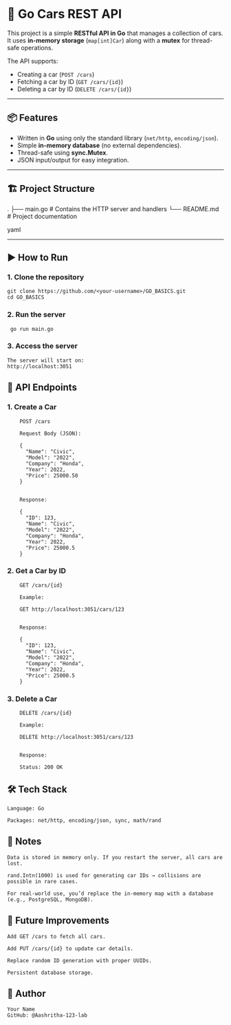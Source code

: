 # 🚗 Go Cars REST API

This project is a simple **RESTful API in Go** that manages a collection of cars.  
It uses **in-memory storage** (`map[int]Car`) along with a **mutex** for thread-safe operations.  

The API supports:
- Creating a car (`POST /cars`)
- Fetching a car by ID (`GET /cars/{id}`)
- Deleting a car by ID (`DELETE /cars/{id}`)

---

## 📦 Features

- Written in **Go** using only the standard library (`net/http`, `encoding/json`).
- Simple **in-memory database** (no external dependencies).
- Thread-safe using **sync.Mutex**.
- JSON input/output for easy integration.

---

## 🏗️ Project Structure

.
├── main.go # Contains the HTTP server and handlers
└── README.md # Project documentation

yaml


---

## ▶️ How to Run

### 1. Clone the repository
	
	git clone https://github.com/<your-username>/GO_BASICS.git
	cd GO_BASICS 
	


### 2. Run the server

	 go run main.go



### 3. Access the server

	The server will start on:
	http://localhost:3051
	
	
## 🔗 API Endpoints

### 1. Create a Car

		POST /cars

		Request Body (JSON):

		{
		  "Name": "Civic",
		  "Model": "2022",
		  "Company": "Honda",
		  "Year": 2022,
		  "Price": 25000.50
		}


		Response:

		{
		  "ID": 123,
		  "Name": "Civic",
		  "Model": "2022",
		  "Company": "Honda",
		  "Year": 2022,
		  "Price": 25000.5
		}
		
### 2. Get a Car by ID

		GET /cars/{id}

		Example:

		GET http://localhost:3051/cars/123


		Response:

		{
		  "ID": 123,
		  "Name": "Civic",
		  "Model": "2022",
		  "Company": "Honda",
		  "Year": 2022,
		  "Price": 25000.5
		}

### 3. Delete a Car

		DELETE /cars/{id}

		Example:

		DELETE http://localhost:3051/cars/123


		Response:

		Status: 200 OK

## 🛠️ Tech Stack

	Language: Go

	Packages: net/http, encoding/json, sync, math/rand

## 📌 Notes

	Data is stored in memory only. If you restart the server, all cars are lost.

	rand.Intn(1000) is used for generating car IDs → collisions are possible in rare cases.

	For real-world use, you’d replace the in-memory map with a database (e.g., PostgreSQL, MongoDB).

## 🚀 Future Improvements

	Add GET /cars to fetch all cars.

	Add PUT /cars/{id} to update car details.

	Replace random ID generation with proper UUIDs.

	Persistent database storage.

## 👤 Author

	Your Name
	GitHub: @Aashritha-123-lab
